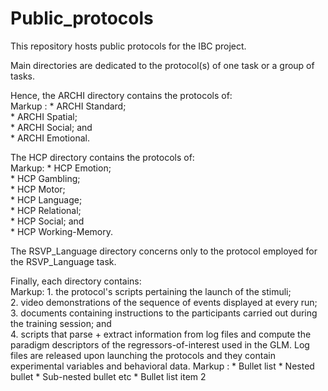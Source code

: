 # Public\_protocols
This repository hosts public protocols for the IBC project.  

Main directories are dedicated to the protocol(s) of one task or a group of tasks.  

Hence, the ARCHI directory contains the protocols of:  
Markup : * ARCHI Standard;  
         * ARCHI Spatial;  
         * ARCHI Social; and  
         * ARCHI Emotional.  

The HCP directory contains the protocols of:  
Markup: * HCP Emotion;  
        * HCP Gambling;  
        * HCP Motor;  
        * HCP Language;  
        * HCP Relational;  
        * HCP Social; and  
        * HCP Working-Memory.  

The RSVP\_Language directory concerns only to the protocol employed for the RSVP\_Language task.  

Finally, each directory contains:  
Markup: 1. the protocol's scripts pertaining the launch of the stimuli;  
        2. video demonstrations of the sequence of events displayed at every run;  
        3. documents containing instructions to the participants carried out during the training session; and  
        4. scripts that parse + extract information from log files and compute the paradigm descriptors of the regressors-of-interest used in the GLM. Log files are released upon launching the protocols and they contain experimental variables and behavioral data.
 Markup : * Bullet list
              * Nested bullet
                  * Sub-nested bullet etc
          * Bullet list item 2
